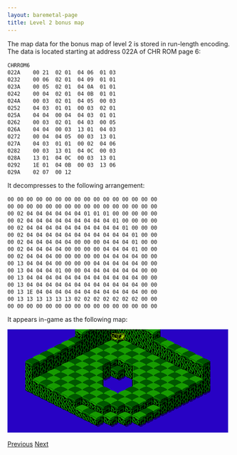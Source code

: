 ```yaml
---
layout: baremetal-page
title: Level 2 bonus map
---
```


The map data for the bonus map of level 2 is stored in run-length encoding. The data is located starting at address 022A of CHR ROM page 6:

	CHRROM6
	022A	00 21  02 01  04 06  01 03
	0232	00 06  02 01  04 09  01 01
	023A	00 05  02 01  04 0A  01 01
	0242	00 04  02 01  04 0B  01 01
	024A	00 03  02 01  04 05  00 03
	0252	04 03  01 01  00 03  02 01
	025A	04 04  00 04  04 03  01 01
	0262	00 03  02 01  04 03  00 05
	026A	04 04  00 03  13 01  04 03
	0272	00 04  04 05  00 03  13 01
	027A	04 03  01 01  00 02  04 06
	0282	00 03  13 01  04 0C  00 03
	028A	13 01  04 0C  00 03  13 01
	0292	1E 01  04 0B  00 03  13 06
	029A	02 07  00 12

It decompresses to the following arrangement:

	00 00 00 00 00 00 00 00 00 00 00 00 00 00 00 00
	00 00 00 00 00 00 00 00 00 00 00 00 00 00 00 00
	00 02 04 04 04 04 04 04 01 01 01 00 00 00 00 00
	00 02 04 04 04 04 04 04 04 04 04 01 00 00 00 00
	00 02 04 04 04 04 04 04 04 04 04 04 01 00 00 00
	00 02 04 04 04 04 04 04 04 04 04 04 04 01 00 00
	00 02 04 04 04 04 04 00 00 00 04 04 04 01 00 00
	00 02 04 04 04 04 00 00 00 00 04 04 04 01 00 00
	00 02 04 04 04 00 00 00 00 00 04 04 04 04 00 00
	00 13 04 04 04 00 00 00 00 04 04 04 04 04 00 00
	00 13 04 04 04 01 00 00 04 04 04 04 04 04 00 00
	00 13 04 04 04 04 04 04 04 04 04 04 04 04 00 00
	00 13 04 04 04 04 04 04 04 04 04 04 04 04 00 00
	00 13 1E 04 04 04 04 04 04 04 04 04 04 04 00 00
	00 13 13 13 13 13 13 02 02 02 02 02 02 02 00 00
	00 00 00 00 00 00 00 00 00 00 00 00 00 00 00 00

It appears in-game as the following map:

![Level 2 bonus map](../static/images/level_2_bonus_map.png)

[Previous](level_1_bonus_map.html)
[Next](level_3_bonus_map.html)

